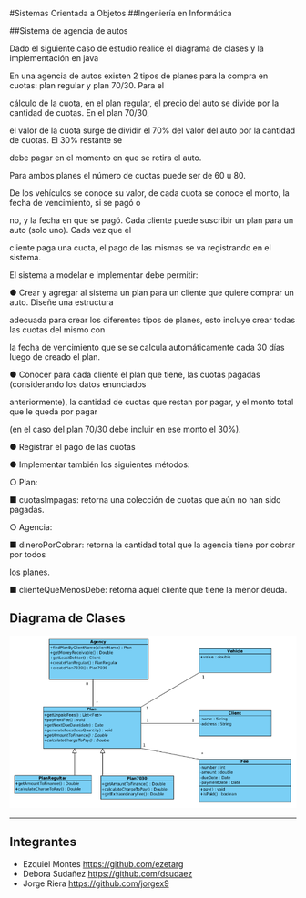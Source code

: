 #Sistemas Orientada a Objetos
##Ingeniería en Informática

##Sistema de agencia de autos

Dado el siguiente caso de estudio realice el diagrama de clases y la implementación en java

En una agencia de autos existen 2 tipos de planes para la compra en cuotas: plan regular y plan 70/30. Para el

cálculo de la cuota, en el plan regular, el precio del auto se divide por la cantidad de cuotas. En el plan 70/30,

el valor de la cuota surge de dividir el 70% del valor del auto por la cantidad de cuotas. El 30% restante se

debe pagar en el momento en que se retira el auto.

Para ambos planes el número de cuotas puede ser de 60 u 80.

De los vehículos se conoce su valor, de cada cuota se conoce el monto, la fecha de vencimiento, si se pagó o

no, y la fecha en que se pagó. Cada cliente puede suscribir un plan para un auto (solo uno). Cada vez que el

cliente paga una cuota, el pago de las mismas se va registrando en el sistema.

El sistema a modelar e implementar debe permitir:

● Crear y agregar al sistema un plan para un cliente que quiere comprar un auto. Diseñe una estructura

adecuada para crear los diferentes tipos de planes, esto incluye crear todas las cuotas del mismo con

la fecha de vencimiento que se se calcula automáticamente cada 30 días luego de creado el plan.

● Conocer para cada cliente el plan que tiene, las cuotas pagadas (considerando los datos enunciados

anteriormente), la cantidad de cuotas que restan por pagar, y el monto total que le queda por pagar

(en el caso del plan 70/30 debe incluir en ese monto el 30%).

● Registrar el pago de las cuotas

● Implementar también los siguientes métodos:

○ Plan:

 ■ cuotasImpagas: retorna una colección de cuotas que aún no han sido pagadas.

○ Agencia:

 ■ dineroPorCobrar: retorna la cantidad total que la agencia tiene por cobrar por todos

los planes.

 ■ clienteQueMenosDebe: retorna aquel cliente que tiene la menor deuda.


## Diagrama de Clases
![Alt text](docs/DiagramaDeClases.png?raw=true "Diagrama de Clases")

---

## Integrantes

* Ezquiel Montes   https://github.com/ezetarg
* Debora Sudañez   https://github.com/dsudaez
* Jorge Riera      https://github.com/jorgex9

